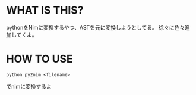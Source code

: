 # WHAT IS THIS?
pythonをNimに変換するやつ、ASTを元に変換しようとしてる。
徐々に色々追加してくよ。

# HOW TO USE
```
python py2nim <filename> 
```
でnimに変換するよ